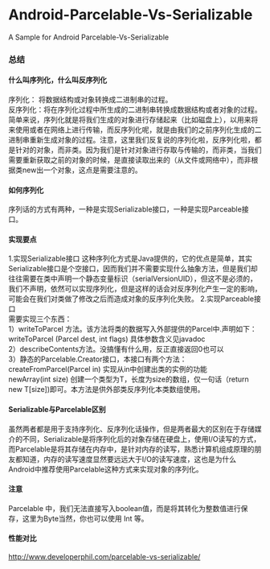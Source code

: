 # Android-Parcelable-Vs-Serializable
A Sample for Android Parcelable-Vs-Serializable
### 总结
#### 什么叫序列化，什么叫反序列化
序列化： 将数据结构或对象转换成二进制串的过程。
<br/>反序列化：将在序列化过程中所生成的二进制串转换成数据结构或者对象的过程。
<br/>简单来说，序列化就是将我们生成的对象进行存储起来（比如磁盘上），以用来将来使用或者在网络上进行传输，而反序列化呢，就是由我们的之前序列化生成的二进制串重新生成对象的过程。注意，这里我们反复说的序列化啦，反序列化啦，都是针对的对象，而非类。因为我们是针对对象进行存取与传输的，而非类，当我们需要重新获取之前的对象的时候，是直接读取出来的（从文件或网络中），而非根据类new出一个对象，这点是需要注意的。
#### 如何序列化
序列话的方式有两种，一种是实现Serializable接口，一种是实现Parceable接口。
#### 实现要点
1.实现Serializable接口
这种序列化方式是Java提供的，它的优点是简单，其实Serializable接口是个空接口，因而我们并不需要实现什么抽象方法，但是我们却往往需要在类中声明一个静态变量标识（serialVersionUID），但这不是必须的，我们不声明，依然可以实现序列化，但是这样的话会对反序列化产生一定的影响，可能会在我们对类做了修改之后而造成对象的反序列化失败。
2.实现Parceable接口
<br/>需要实现三个东西：
<br>1）writeToParcel 方法。该方法将类的数据写入外部提供的Parcel中.声明如下：
<br>writeToParcel (Parcel dest, int flags) 具体参数含义见javadoc
<br>2）describeContents方法。没搞懂有什么用，反正直接返回0也可以
<br>3）静态的Parcelable.Creator接口，本接口有两个方法：
<br>createFromParcel(Parcel in) 实现从in中创建出类的实例的功能
<br>newArray(int size) 创建一个类型为T，长度为size的数组，仅一句话（return new T[size])即可。本方法是供外部类反序列化本类数组使用。
#### Serializable与Parcelable区别
虽然两者都是用于支持序列化、反序列化话操作，但是两者最大的区别在于存储媒介的不同，Serializable是将序列化后的对象存储在硬盘上，使用I/O读写的方式，而Parcelable是将其存储在内存中，是针对内存的读写，熟悉计算机组成原理的朋友都知道，内存的读写速度显然要远远大于I/O的读写速度，这也是为什么Android中推荐使用Parcelable这种方式来实现对象的序列化。
#### 注意
Parcelable 中，我们无法直接写入boolean值，而是将其转化为整数值进行保存，这里为Byte当然，你也可以使用 Int 等。
#### 性能对比
http://www.developerphil.com/parcelable-vs-serializable/